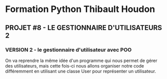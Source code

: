 # Formation Python Thibault Houdon

## PROJET #8 - LE GESTIONNAIRE D'UTILISATEURS 2

### VERSION 2 - le gestionnaire d'utilisateur avec POO

On va reprendre la même idée d'un programme qui nous permet de gérer des utilisateurs, mais cette fois-ci nous allons organiser notre code différemment en utilisant une classe User pour représenter un utilisateur.

